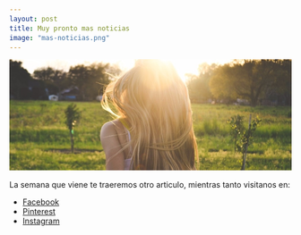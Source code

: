 ```yaml
---
layout: post
title: Muy pronto mas noticias
image: "mas-noticias.png"
---
```

<article class="container mod-row">
  <div>
     <img src="img/noticias.jpg" width="600" height="auto" alt="Las 10 mejores verduras para comer este invierno">
  </div>
  <div class="container-item-text-left">
    <p>
     La semana que viene te traeremos otro articulo, mientras tanto visitanos en:
     <ul class="inline-list-app-footer text-center">
       <li><a href="https://www.facebook.com/peluqueria.escandalo" title="Twitter">Facebook</a></li>
       <li><a href="https://es.pinterest.com/peluescandalo/" title="Twitter">Pinterest</a></li>
       <li><a href="https://www.instagram.com/peluqueria_escandalo/?hl=es" title="Twitter">Instagram</a></li>
     </ul>
    </p>
  </div>
